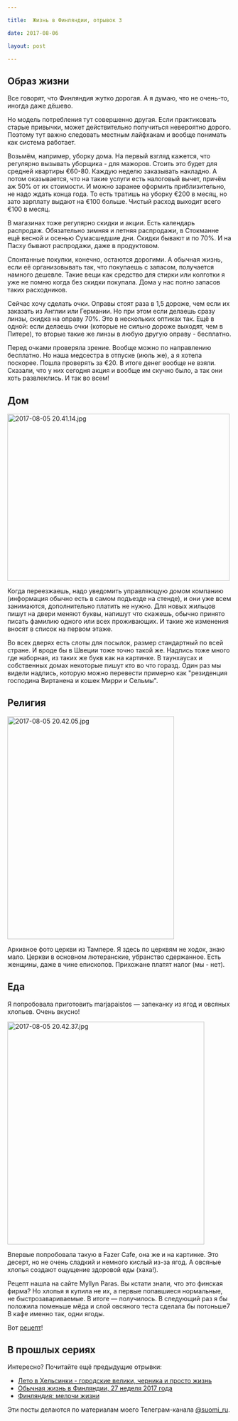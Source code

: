 ```yaml
---

title:  Жизнь в Финляндии, отрывок 3

date: 2017-08-06

layout: post

---
```


## Образ жизни

Все говорят, что Финляндия жутко дорогая. А я думаю, что не очень-то, иногда даже дёшево.

Но модель потребления тут совершенно другая. Если практиковать старые привычки, может действительно получиться
невероятно
дорого. Поэтому тут важно следовать местным лайфхакам и вообще понимать как система работает.

<excerpt/>

Возьмём, например, уборку дома. На первый взгляд кажется, что регулярно вызывать уборщика - для мажоров. Стоить это
будет для средней квартиры €60-80. Каждую неделю заказывать накладно. А потом оказывается, что на такие услуги есть
налоговый вычет, причём аж 50% от их стоимости. И можно заранее оформить приблизительно, не надо ждать конца года. То
есть тратишь на уборку €200 в месяц, но зато зарплату выдают на €100 больше. Чистый расход выходит всего €100 в месяц.

В магазинах тоже регулярно скидки и акции. Есть календарь распродаж. Обязательно зимняя и летняя распродажи, в Стокманне
ещё весной и осенью Сумасшедшие дни. Скидки бывают и по 70%. И на Пасху бывают распродажи, даже в продуктовом.

Спонтанные покупки, конечно, остаются дорогими. А обычная жизнь, если её организовывать так, что покупаешь с запасом,
получается намного дешевле. Такие вещи как средство для стирки или колготки я уже не помню когда без скидки покупала.
Дома у нас полно запасов таких расходников.

Сейчас хочу сделать очки. Оправы стоят раза в 1,5 дороже, чем если их заказать из Англии или Германии. Но при этом если
делаешь сразу линзы, скидка на оправу 70%. Это в нескольких оптиках так. Ещё в одной: если делаешь очки (которые не
сильно дороже выходят, чем в Питере), то вторые такие же линзы в любую другую оправу - бесплатно.

Перед очками проверяла зрение. Вообще можно по направлению бесплатно. Но наша медсестра в отпуске (июль же), а я хотела
поскорее. Пошла проверять за €20. В итоге денег вообще не взяли. Сказали, что у них сегодня акция и вообще им скучно
было, а так они хоть развлеклись. И так во всем!

## Дом

<a href="https://fotki.yandex.ru/next/users/toivonens/album/168376/view/646061?page=0" target="_blank"><img
src="https://img-fotki.yandex.ru/get/246987/14441195.52/0_9dbad_92c7f8ed_L.jpg" width="500" height="375" border="0"
title="2017-08-05 20.41.14.jpg" alt="2017-08-05 20.41.14.jpg"/></a>

Когда переезжаешь, надо уведомить управляющую домом компанию (информация обычно есть в самом подъезде на стенде), и они
уже всем занимаются, дополнительно платить не нужно. Для новых жильцов пишут на двери меняют буквы, напишут что скажешь,
обычно принято писать фамилию одного или всех проживающих. И такие же изменения вносят в список на первом этаже.

Во всех дверях есть слоты для посылок, размер стандартный по всей стране. И вроде бы в Швеции тоже точно такой же.
Надпись тоже много где наборная, из таких же букв как на картинке. В таунхаусах и собственных домах некоторые пишут кто
во что горазд. Один раз мы видели надпись, которую можно перевести примерно как "резиденция господина Виртанена и кошек
Мирри и Сельмы".

## Религия

<a href="https://fotki.yandex.ru/next/users/toivonens/album/168376/view/646062?page=0" target="_blank"><img
src="https://img-fotki.yandex.ru/get/467152/14441195.52/0_9dbae_f009a74c_L.jpg" width="375" height="500" border="0"
title="2017-08-05 20.42.05.jpg" alt="2017-08-05 20.42.05.jpg"/></a>

Архивное фото церкви из Тампере. Я здесь по церквям не ходок, знаю мало. Церкви в основном лютеранские, убранство
сдержанное. Есть женщины, даже в чине епископов.  Прихожане платят налог (мы - нет).

## Еда

Я попробовала приготовить marjapaistos — запеканку из ягод и овсяных хлопьев. Очень вкусно!

<a href="https://fotki.yandex.ru/next/users/toivonens/album/168376/view/646063?page=0" target="_blank"><img
src="https://img-fotki.yandex.ru/get/249782/14441195.52/0_9dbaf_cbd28c31_L.jpg" width="443" height="500" border="0"
title="2017-08-05 20.42.37.jpg" alt="2017-08-05 20.42.37.jpg"/></a>

Впервые попробовала такую в Fazer Cafe, она же и на картинке. Это десерт, но не очень сладкий и немного кислый из-за
ягод. А овсяные хлопья создают ощущение здоровой еды (хаха!).

Рецепт нашла на сайте Myllyn Paras. Вы кстати знали, что это финская фирма? Но хлопья я купила не их, а первые
попавшиеся нормальные, не быстрозавариваемые. В итоге — получилось. В следующий раз я бы положила поменьше мёда и слой
овсяного теста сделала бы потоньше7 В кафе именно так, одни ягоды.

Вот [рецепт](https://www.myllynparas.fi/reseptit/marjapaistos)!

## В прошлых сериях

Интересно? Почитайте ещё предыдущие отрывки:

* [Лето в Хельсинки - городские велики, черника и просто жизнь](/ru/life/little-suomi-29-2017/)
* [Обычная жизнь в Финляндии, 27 неделя 2017 года](/ru/life/little-suomi-27-2017/)
* [Финляндия: мелочи жизни](/ru/life/little-things-in-finland/)

Эти посты делаются по материалам моего Телеграм-канала [@suomi_ru](https://t.me/suomi_ru).
